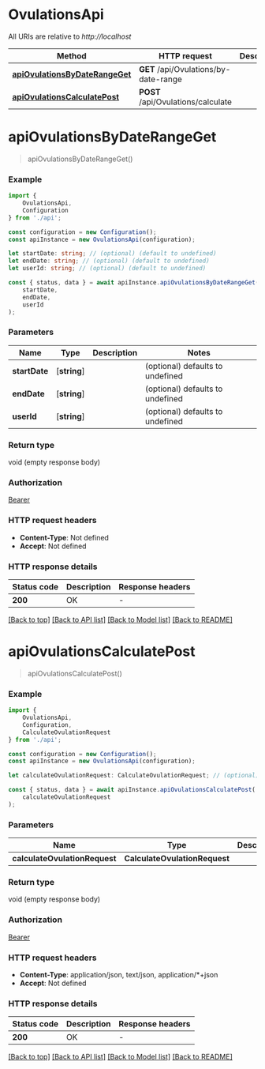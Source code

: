 # OvulationsApi

All URIs are relative to *http://localhost*

|Method | HTTP request | Description|
|------------- | ------------- | -------------|
|[**apiOvulationsByDateRangeGet**](#apiovulationsbydaterangeget) | **GET** /api/Ovulations/by-date-range | |
|[**apiOvulationsCalculatePost**](#apiovulationscalculatepost) | **POST** /api/Ovulations/calculate | |

# **apiOvulationsByDateRangeGet**
> apiOvulationsByDateRangeGet()


### Example

```typescript
import {
    OvulationsApi,
    Configuration
} from './api';

const configuration = new Configuration();
const apiInstance = new OvulationsApi(configuration);

let startDate: string; // (optional) (default to undefined)
let endDate: string; // (optional) (default to undefined)
let userId: string; // (optional) (default to undefined)

const { status, data } = await apiInstance.apiOvulationsByDateRangeGet(
    startDate,
    endDate,
    userId
);
```

### Parameters

|Name | Type | Description  | Notes|
|------------- | ------------- | ------------- | -------------|
| **startDate** | [**string**] |  | (optional) defaults to undefined|
| **endDate** | [**string**] |  | (optional) defaults to undefined|
| **userId** | [**string**] |  | (optional) defaults to undefined|


### Return type

void (empty response body)

### Authorization

[Bearer](../README.md#Bearer)

### HTTP request headers

 - **Content-Type**: Not defined
 - **Accept**: Not defined


### HTTP response details
| Status code | Description | Response headers |
|-------------|-------------|------------------|
|**200** | OK |  -  |

[[Back to top]](#) [[Back to API list]](../README.md#documentation-for-api-endpoints) [[Back to Model list]](../README.md#documentation-for-models) [[Back to README]](../README.md)

# **apiOvulationsCalculatePost**
> apiOvulationsCalculatePost()


### Example

```typescript
import {
    OvulationsApi,
    Configuration,
    CalculateOvulationRequest
} from './api';

const configuration = new Configuration();
const apiInstance = new OvulationsApi(configuration);

let calculateOvulationRequest: CalculateOvulationRequest; // (optional)

const { status, data } = await apiInstance.apiOvulationsCalculatePost(
    calculateOvulationRequest
);
```

### Parameters

|Name | Type | Description  | Notes|
|------------- | ------------- | ------------- | -------------|
| **calculateOvulationRequest** | **CalculateOvulationRequest**|  | |


### Return type

void (empty response body)

### Authorization

[Bearer](../README.md#Bearer)

### HTTP request headers

 - **Content-Type**: application/json, text/json, application/*+json
 - **Accept**: Not defined


### HTTP response details
| Status code | Description | Response headers |
|-------------|-------------|------------------|
|**200** | OK |  -  |

[[Back to top]](#) [[Back to API list]](../README.md#documentation-for-api-endpoints) [[Back to Model list]](../README.md#documentation-for-models) [[Back to README]](../README.md)

